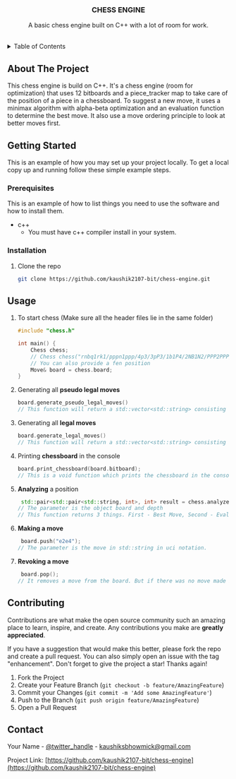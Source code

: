 <!-- Improved compatibility of back to top link: See: https://github.com/othneildrew/Best-README-Template/pull/73 -->
<a name="readme-top"></a>
<!--
*** Thanks for checking out the Best-README-Template. If you have a suggestion
*** that would make this better, please fork the repo and create a pull request
*** or simply open an issue with the tag "enhancement".
*** Don't forget to give the project a star!
*** Thanks again! Now go create something AMAZING! :D
-->



<!-- PROJECT SHIELDS -->
<!--
*** I'm using markdown "reference style" links for readability.
*** Reference links are enclosed in brackets [ ] instead of parentheses ( ).
*** See the bottom of this document for the declaration of the reference variables
*** for contributors-url, forks-url, etc. This is an optional, concise syntax you may use.
*** https://www.markdownguide.org/basic-syntax/#reference-style-links
-->
<!-- [![Contributors][contributors-shield]][contributors-url]
[![Forks][forks-shield]][forks-url]
[![Stargazers][stars-shield]][stars-url]
[![Issues][issues-shield]][issues-url]
[![MIT License][license-shield]][license-url]
[![LinkedIn][linkedin-shield]][linkedin-url]
 -->


<!-- PROJECT LOGO -->
<div align="center">
  <!-- <a href="https://github.com/github_username/repo_name">
    <img src="images/logo.png" alt="Logo" width="80" height="80">
  </a> -->

<h3 align="center">CHESS ENGINE</h3>

  <p align="center">
    A basic chess engine built on C++ with a lot of room for work.
    <br /><br />
</div>



<!-- TABLE OF CONTENTS -->
<details>
  <summary>Table of Contents</summary>
  <ol>
    <li>
      <a href="#about-the-project">About The Project</a>
    </li>
    <li>
      <a href="#getting-started">Getting Started</a>
      <ul>
        <li><a href="#prerequisites">Prerequisites</a></li>
        <li><a href="#installation">Installation</a></li>
      </ul>
    </li>
    <li><a href="#usage">Usage</a></li>
    <li><a href="#contributing">Contributing</a></li>
    <li><a href="#contact">Contact</a></li>
  </ol>
</details>



<!-- ABOUT THE PROJECT -->
## About The Project
<a name="about-the-project"></a>
<!-- [![Product Name Screen Shot][product-screenshot]](https://example.com) -->

This chess engine is build on C++. It's a chess engine (room for optimization) that uses 12 bitboards and a piece_tracker map to take care of the position of a piece in a chessboard. To suggest a new move, it uses a minimax algorithm with alpha-beta optimization and an evaluation function to determine the best move. It also use a move ordering principle to look at better moves first.

<!-- <p align="right">(<a href="#readme-top">back to top</a>)</p> -->



<!-- ### Built With

* [![Next][Next.js]][Next-url]
* [![React][React.js]][React-url]
* [![Vue][Vue.js]][Vue-url]
* [![Angular][Angular.io]][Angular-url]
* [![Svelte][Svelte.dev]][Svelte-url]
* [![Laravel][Laravel.com]][Laravel-url]
* [![Bootstrap][Bootstrap.com]][Bootstrap-url]
* [![JQuery][JQuery.com]][JQuery-url]

<p align="right">(<a href="#readme-top">back to top</a>)</p> -->



<!-- GETTING STARTED -->
## Getting Started
<a name="getting-started"></a>
This is an example of how you may set up your project locally.
To get a local copy up and running follow these simple example steps.

### Prerequisites
<a name="prerequisites"></a>
This is an example of how to list things you need to use the software and how to install them.
* c++
  * You must have c++ compiler install in your system.

### Installation
<a name="installation"></a>
1. Clone the repo
   ```sh
   git clone https://github.com/kaushik2107-bit/chess-engine.git
   ```

<!-- <p align="right">(<a href="#readme-top">back to top</a>)</p> -->


<!-- USAGE EXAMPLES -->
## Usage
<a name="usage"></a>
1. To start chess (Make sure all the header files lie in the same folder)
    ```cpp
    #include "chess.h"

    int main() {
        Chess chess;
        // Chess chess("rnbq1rk1/pppn1ppp/4p3/3pP3/1b1P4/2NB1N2/PPP2PPP/R1BQK2R w KQ - 0 1");
        // You can also provide a fen position
        Move& board = chess.board;
    }
    ```
2. Generating all **pseudo legal moves**
    ```c++
    board.generate_pseudo_legal_moves()
    // This function will return a std::vector<std::string> consisting of all the candidate moves
    ```
3. Generating all **legal moves**
     ```c++
     board.generate_legal_moves()
    // This function will return a std::vector<std::string> consisting of all the legal moves in that position
     ```
4. Printing **chessboard** in the console
     ```c++
     board.print_chessboard(board.bitboard);
    // This is a void function which prints the chessboard in the console.
     ```
5. **Analyzing** a position
    ```c++
     std::pair<std::pair<std::string, int>, int> result = chess.analyze(board, 3);
    // The parameter is the object board and depth
    // This function returns 3 things. First - Best Move, Second - Evaluation, Third - Nodes covered
     ```
6. **Making a move**
    ```c++
     board.push("e2e4");
    // The parameter is the move in std::string in uci notation.
     ```
7. **Revoking a move**
    ```c++
     board.pop();
    // It removes a move from the board. But if there was no move made before, it will throw an **out of index** error
     ```

<!-- _For more examples, please refer to the [Documentation](https://example.com)_ -->

<!-- <p align="right">(<a href="#readme-top">back to top</a>)</p> -->



<!-- ROADMAP -->
<!-- ## Roadmap

- [ ] Feature 1
- [ ] Feature 2
- [ ] Feature 3
    - [ ] Nested Feature

See the [open issues](https://github.com/github_username/repo_name/issues) for a full list of proposed features (and known issues).

<p align="right">(<a href="#readme-top">back to top</a>)</p> -->



<!-- CONTRIBUTING -->
## Contributing
<a name="contributing"></a>
Contributions are what make the open source community such an amazing place to learn, inspire, and create. Any contributions you make are **greatly appreciated**.

If you have a suggestion that would make this better, please fork the repo and create a pull request. You can also simply open an issue with the tag "enhancement".
Don't forget to give the project a star! Thanks again!

1. Fork the Project
2. Create your Feature Branch (`git checkout -b feature/AmazingFeature`)
3. Commit your Changes (`git commit -m 'Add some AmazingFeature'`)
4. Push to the Branch (`git push origin feature/AmazingFeature`)
5. Open a Pull Request

<!-- <p align="right">(<a href="#readme-top">back to top</a>)</p> -->



<!-- LICENSE -->
<!-- ## License

Distributed under the MIT License. See `LICENSE.txt` for more information.

<p align="right">(<a href="#readme-top">back to top</a>)</p>

 -->

<!-- CONTACT -->
## Contact
<a name="contact"></a>
Your Name - [@twitter_handle](https://twitter.com/Kaushik21072002) - kaushiksbhowmick@gmail.com

Project Link: [https://github.com/kaushik2107-bit/chess-engine](https://github.com/kaushik2107-bit/chess-engine)

<!-- <p align="right">(<a href="#readme-top">back to top</a>)</p> -->



<!-- ACKNOWLEDGMENTS -->
<!-- ## Acknowledgments

* []()
* []()
* []()

<p align="right">(<a href="#readme-top">back to top</a>)</p> -->



<!-- MARKDOWN LINKS & IMAGES -->
<!-- https://www.markdownguide.org/basic-syntax/#reference-style-links -->
[contributors-shield]: https://img.shields.io/github/contributors/github_username/repo_name.svg?style=for-the-badge
[contributors-url]: https://github.com/github_username/repo_name/graphs/contributors
[forks-shield]: https://img.shields.io/github/forks/github_username/repo_name.svg?style=for-the-badge
[forks-url]: https://github.com/github_username/repo_name/network/members
[stars-shield]: https://img.shields.io/github/stars/github_username/repo_name.svg?style=for-the-badge
[stars-url]: https://github.com/github_username/repo_name/stargazers
[issues-shield]: https://img.shields.io/github/issues/github_username/repo_name.svg?style=for-the-badge
[issues-url]: https://github.com/github_username/repo_name/issues
[license-shield]: https://img.shields.io/github/license/github_username/repo_name.svg?style=for-the-badge
[license-url]: https://github.com/github_username/repo_name/blob/master/LICENSE.txt
[linkedin-shield]: https://img.shields.io/badge/-LinkedIn-black.svg?style=for-the-badge&logo=linkedin&colorB=555
[linkedin-url]: https://linkedin.com/in/linkedin_username
[product-screenshot]: images/screenshot.png
[Next.js]: https://img.shields.io/badge/next.js-000000?style=for-the-badge&logo=nextdotjs&logoColor=white
[Next-url]: https://nextjs.org/
[React.js]: https://img.shields.io/badge/React-20232A?style=for-the-badge&logo=react&logoColor=61DAFB
[React-url]: https://reactjs.org/
[Vue.js]: https://img.shields.io/badge/Vue.js-35495E?style=for-the-badge&logo=vuedotjs&logoColor=4FC08D
[Vue-url]: https://vuejs.org/
[Angular.io]: https://img.shields.io/badge/Angular-DD0031?style=for-the-badge&logo=angular&logoColor=white
[Angular-url]: https://angular.io/
[Svelte.dev]: https://img.shields.io/badge/Svelte-4A4A55?style=for-the-badge&logo=svelte&logoColor=FF3E00
[Svelte-url]: https://svelte.dev/
[Laravel.com]: https://img.shields.io/badge/Laravel-FF2D20?style=for-the-badge&logo=laravel&logoColor=white
[Laravel-url]: https://laravel.com
[Bootstrap.com]: https://img.shields.io/badge/Bootstrap-563D7C?style=for-the-badge&logo=bootstrap&logoColor=white
[Bootstrap-url]: https://getbootstrap.com
[JQuery.com]: https://img.shields.io/badge/jQuery-0769AD?style=for-the-badge&logo=jquery&logoColor=white
[JQuery-url]: https://jquery.com 
